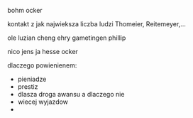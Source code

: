 bohm
ocker


kontakt z jak najwieksza liczba ludzi
Thomeier, Reitemeyer,...

ole
luzian
cheng
ehry
gametingen
phillip

nico
jens
ja
hesse
ocker



dlaczego powienienem:
- pieniadze
- prestiz
- dlasza droga awansu
a dlaczego nie
- wiecej wyjazdow
- 
